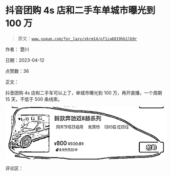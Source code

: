 # 抖音团购 4s 店和二手车单城市曝光到 100 万

> 原文：[`www.yuque.com/for_lazy/xkrm14/of1ia6819hb1lb9r`](https://www.yuque.com/for_lazy/xkrm14/of1ia6819hb1lb9r)

作者： 楚川

日期：2023-04-12

点赞数：36

正文：

抖音团购 4s 店和二手车可以上了，单城市曝光到 100 万，再开直播，一个周期 15 天，不低于 500 条线索。

![](img/f6c3a8ba118449566e6023758d01956c.png)  

评论区：

